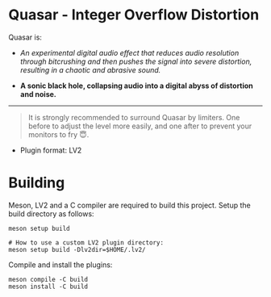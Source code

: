 # Quasar - Integer Overflow Distortion 

Quasar is:

- *An experimental digital audio effect that reduces audio resolution through bitcrushing and then pushes the signal into severe distortion, resulting in a chaotic and abrasive sound.*

- **A sonic black hole, collapsing audio into a digital abyss of distortion and noise.**

---

> It is strongly recommended to surround Quasar by limiters. One before to adjust the level more easily, and one after to prevent your monitors to fry 😇.

- Plugin format: LV2


# Building

Meson, LV2 and a C compiler are required to build this project. 
Setup the build directory as follows:

	meson setup build

	# How to use a custom LV2 plugin directory:
	meson setup build -Dlv2dir=$HOME/.lv2/

Compile and install the plugins:

	meson compile -C build
	meson install -C build

